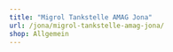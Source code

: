 ```yaml
---
title: "Migrol Tankstelle AMAG Jona"
url: /jona/migrol-tankstelle-amag-jona/
shop: Allgemein
---
```

